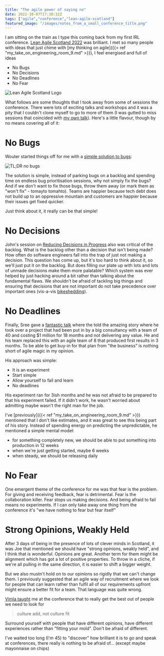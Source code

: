 ```yaml
---
title: "The agile power of saying no"
date: 2022-10-07T17:30:32Z
tags: ["agile","conference","lean-agile-scotland"]
featured_image: "/images/notes_from_a_small_conference_title.png"
---
```


I am sitting on the train as I type this coming back from my first IRL conference. 
[Lean Agile Scotland 2022](https://leanagile.scot/) was brilliant.  I met so many people with ideas that just
chime with [my thinking on agile]({{< ref "my_take_on_engineering_room_9.md" >}}), I feel energised
and full of ideas

* No Bugs
* No Decisions
* No Deadlines
* No Fear

![Lean Agile Scotland Logo](/images/notes_from_a_small_conference_logo.jpg)

What follows are some thoughts that I took away from some of sessions the conference.  There were lots of exciting
talks and workshops and it was a pity that I couldn't clone myself to go to more of them (I was gutted to miss sessions
that coincided with [my own talk](https://leanagile.scot/programme/securing-digital-services-hmrc-digital)).  Here's
a little flavour, though by no means covering all of it:

# No Bugs

Wouter started things off for me with a [simple solution to bugs](https://leanagile.scot/programme/defects-final-countdown):

![TL;DR no bugs](/images/notes_from_a_small_conference_no_bugs.png)

The solution is simple, instead of parking bugs on a backlog and spending time on endless bug prioritisation
sessions, why not simply fix the bugs? And if we don't want to fix those bugs, throw them away (or mark them as 
"won't fix" - tomayto tomahto).  Teams are happier because tech debt does not build up to an oppressive mountain and
customers are happier because their issues get fixed quicker.

Just think about it, it really can be that simple!

# No Decisions

John's session on [Reducing Decisions in Progress](https://leanagile.scot/programme/limit-your-dip-decisions-progress-why-decisions-are-hard-how-make-them-easier)
also was critical of the backlog.  What is the backlog 
other than a decision that isn't being made?  How often do software engineers fall into the trap of just 
not making a decision.  This question has come up, but it's too hard to think about it, so we'll just put it on the
backlog.  But does filling our plate up with lots and lots of unmade decisions make them more palatable?  Which system
was ever helped by just hacking around a bit rather than talking about the fundamental flaws.  We shouldn't be afraid
of tackling big things and ensuring that decisions that are not important do not take precedence over 
important ones (vis-a-vis [bikeshedding](https://en.wikipedia.org/wiki/Law_of_triviality)).

# No Deadlines

Finally, Sree gave a [fantastic talk](https://leanagile.scot/programme/machine-learning-travelopia) where the told 
the amazing story where he took over a project that had been
put in by a big consultancy with a team of 40 and costing $1 million for 18 months and not delivering any value.
He and his team replaced this with an agile team of 8 that produced first results in 3 months.  To be able to get 
buy-in for that plan from "the business" is nothing short of agile magic in my opinion.

His approach was simple: 

- It is an experiment
- Start simple
- Allow yourself to fail and learn
- No deadlines

His experiment ran for 3ish months and he was not afraid to be prepared to that his experiment failed.  If it didn't
work, he wasn't worried about admitting maybe wasn't the right man for the job.

I've [previously]({{< ref "my_take_on_engineering_room_9.md" >}}) mentioned that I don't like estimates, and it 
was great to see this being part of his story.  Instead of spending energy on predicting the unpredictable, he mentioned
a simple mental model:

- for something completely new, we should be able to put something into production in 12 weeks
- when we're just getting started, maybe 6 weeks
- when steady, we should be releasing daily

# No Fear

One emergent theme of the conference for me was that fear is the problem.  For giving and receiving feedback, fear is
detrimental. Fear is the collaboration killer. Fear stops us making decisions. And being afraid to fail means no 
experiments.  If I can only take away one thing from the conference it's "we have nothing to fear but fear itself"

# Strong Opinions, Weakly Held

After 3 days of being in the presence of lots of clever minds in Scotland, it was Joe that mentioned we should have
"strong opinions, weakly held", and I think that is wonderful.  Opinions are great. Another term for them might be
alignment which has got a lot of positive properties. To throw in a cliche, if we're all pulling in the same
direction, it is easier to shift a bigger weight.

But we also mustn't hold on to our opinions so rigidly that we can't change them. I previously suggested that
an agile way of recruitment where we look for people that can learn rather than fulfil all of our requirements
upfront might ensure a better fit for a team. That language was quite wrong.

[Vimla taught](https://leanagile.scot/programme/crisis-culture-how-cope-chaos) me at the conference that to 
really get the best out of people we need to look for

> culture add, not culture fit

Surround yourself with people that have different opinions, have different experiences rather than "fitting your mold".
Don't be afraid of different.

I've waited too long (I'm 45) to "discover" how brilliant it is to go and speak at conferences, there really is nothing to be 
afraid of... (except maybe mayonnaise on chips)